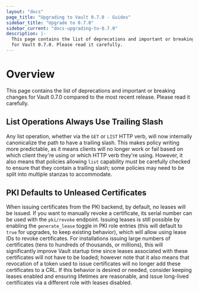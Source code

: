 ```yaml
---
layout: "docs"
page_title: "Upgrading to Vault 0.7.0 - Guides"
sidebar_title: "Upgrade to 0.7.0"
sidebar_current: "docs-upgrading-to-0.7.0"
description: |-
  This page contains the list of deprecations and important or breaking changes
  for Vault 0.7.0. Please read it carefully.
---
```


# Overview

This page contains the list of deprecations and important or breaking changes
for Vault 0.7.0 compared to the most recent release. Please read it carefully.

## List Operations Always Use Trailing Slash

 Any list operation, whether via the `GET` or `LIST` HTTP verb, will now
 internally canonicalize the path to have a trailing slash. This makes policy
 writing more predictable, as it means clients will no longer work or fail
 based on which client they're using or which HTTP verb they're using. However,
 it also means that policies allowing `list` capability must be carefully
 checked to ensure that they contain a trailing slash; some policies may need
 to be split into multiple stanzas to accommodate.

## PKI Defaults to Unleased Certificates

When issuing certificates from the PKI backend, by default, no leases will be
issued. If you want to manually revoke a certificate, its serial number can be
used with the `pki/revoke` endpoint. Issuing leases is still possible by
enabling the `generate_lease` toggle in PKI role entries (this will default to
`true` for upgrades, to keep existing behavior), which will allow using lease
IDs to revoke certificates. For installations issuing large numbers of
certificates (tens to hundreds of thousands, or millions), this will
significantly improve Vault startup time since leases associated with these
certificates will not have to be loaded; however note that it also means that
revocation of a token used to issue certificates will no longer add these
certificates to a CRL. If this behavior is desired or needed, consider keeping
leases enabled and ensuring lifetimes are reasonable, and issue long-lived
certificates via a different role with leases disabled.
